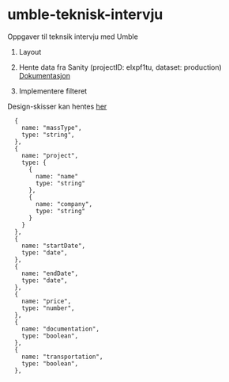 # umble-teknisk-intervju
Oppgaver til teknsik intervju med Umble

1. Layout
2. Hente data fra Sanity (projectID: elxpf1tu, dataset: production) [Dokumentasjon](https://www.sanity.io/docs/overview-introduction)

3. Implementere filteret

Design-skisser kan hentes [her](https://www.figma.com/file/dBl1AyxziLdH3rOjtkj883/Umble-teknisk-intervju?node-id=0%3A1)

```
  {
    name: "massType",
    type: "string",
  },
  {
    name: "project",
    type: {
      {
        name: "name"
        type: "string"
      },
      {
        name: "company",
        type: "string"
      }
    }
  },
  {
    name: "startDate",
    type: "date",
  },
  {
    name: "endDate",
    type: "date",
  },
  {
    name: "price",
    type: "number",
  },
  {
    name: "documentation",
    type: "boolean",
  },
  {
    name: "transportation",
    type: "boolean",
  },
```

